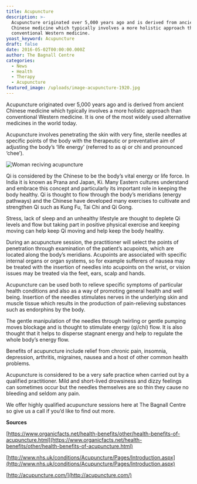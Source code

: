 ```yaml
---
title: Acupuncture
description: >-
  Acupuncture originated over 5,000 years ago and is derived from ancient
  Chinese medicine which typically involves a more holistic approach than
  conventional Western medicine.
yoast_keyword: Acupuncture
draft: false
date: 2016-05-02T00:00:00.000Z
author: The Bagnall Centre
categories:
  - News
  - Health
  - Therapy
  - Acupuncture
featured_image: /uploads/image-acupuncture-1920.jpg
---
```


Acupuncture originated over 5,000 years ago and is derived from ancient Chinese medicine which typically involves a more holistic approach than conventional Western medicine. It is one of the most widely used alternative medicines in the world today.

Acupuncture involves penetrating the skin with very fine, sterile needles at specific points of the body with the therapeutic or preventative aim of adjusting the body’s ‘life energy’ (referred to as qi or chi and pronounced ‘chee’).

![Woman reciving acupuncture](/uploads/acupuncture.jpg)

Qi is considered by the Chinese to be the body’s vital energy or life force. In India it is known as Prana and Japan, Ki. Many Eastern cultures understand and embrace this concept and particularly its important role in keeping the body healthy. Qi is thought to flow through the body’s meridians (energy pathways) and the Chinese have developed many exercises to cultivate and strengthen Qi such as Kung Fu, Tai Chi and Qi Gong.

Stress, lack of sleep and an unhealthy lifestyle are thought to deplete Qi levels and flow but taking part in positive physical exercise and keeping moving can help keep Qi moving and help keep the body healthy.

During an acupuncture session, the practitioner will select the points of penetration through examination of the patient’s acupoints, which are located along the body’s meridians.  Acupoints are associated with specific internal organs or organ systems, so for example sufferers of nausea may be treated with the insertion of needles into acupoints on the wrist, or vision issues may be treated via the feet, ears, scalp and hands.

Acupuncture can be used both to relieve specific symptoms of particular health conditions and also as a way of promoting general health and well being. Insertion of the needles stimulates nerves in the underlying skin and muscle tissue which results in the production of pain-relieving substances such as endorphins by the body.

The gentle manipulation of the needles through twirling or gentle pumping moves blockage and is thought to stimulate energy (qi/chi) flow. It is also thought that it helps to disperse stagnant energy and help to regulate the whole body’s energy flow.

Benefits of acupuncture include relief from chronic pain, insomnia, depression, arthritis, migraines, nausea and a host of other common health problems.

Acupuncture is considered to be a very safe practice when carried out by a qualified practitioner. Mild and short-lived drowsiness and dizzy feelings can sometimes occur but the needles themselves are so thin they cause no bleeding and seldom any pain.

We offer highly qualified acupuncture sessions here at The Bagnall Centre so give us a call if you’d like to find out more.

**Sources**

[https://www.organicfacts.net/health-benefits/other/health-benefits-of-acupuncture.html](https://www.organicfacts.net/health-benefits/other/health-benefits-of-acupuncture.html)

[http://www.nhs.uk/conditions/Acupuncture/Pages/Introduction.aspx](http://www.nhs.uk/conditions/Acupuncture/Pages/Introduction.aspx)

[http://acupuncture.com/](http://acupuncture.com/)
